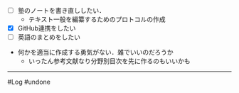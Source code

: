 - [ ] 塾のノートを書き直ししたい．
	- テキスト一般を編纂するためのプロトコルの作成
- [x] GitHub連携をしたい
- [ ] 英語のまとめをしたい
- 何かを適当に作成する勇気がない．雑でいいのだろうか
	- いったん参考文献なり分野別目次を先に作るのもいいかも
---
#Log #undone 